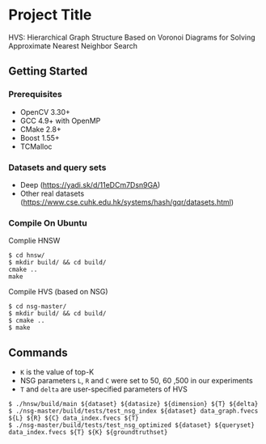 # Project Title

HVS: Hierarchical Graph Structure Based on Voronoi Diagrams for Solving Approximate Nearest Neighbor Search

## Getting Started

### Prerequisites

* OpenCV 3.30+
* GCC 4.9+ with OpenMP
* CMake 2.8+
* Boost 1.55+
* TCMalloc

### Datasets and query sets

* Deep (https://yadi.sk/d/11eDCm7Dsn9GA)
* Other real datasets (https://www.cse.cuhk.edu.hk/systems/hash/gqr/datasets.html)

### Compile On Ubuntu

Complie HNSW

```shell
$ cd hnsw/
$ mkdir build/ && cd build/
cmake ..
make 
```

Compile HVS (based on NSG)

```shell
$ cd nsg-master/
$ mkdir build/ && cd build/
$ cmake ..
$ make
```

## Commands

* `K` is the value of top-K
* NSG parameters `L`, `R` and `C` were set to 50, 60 ,500 in our experiments
* `T` and `delta` are user-specified parameters of HVS

```shell
$ ./hnsw/build/main ${dataset} ${datasize} ${dimension} ${T} ${delta}
$ ./nsg-master/build/tests/test_nsg_index ${dataset} data_graph.fvecs ${L} ${R} ${C} data_index.fvecs ${T}
$ ./nsg-master/build/tests/test_nsg_optimized ${dataset} ${queryset} data_index.fvecs ${T} ${K} ${groundtruthset}
```
